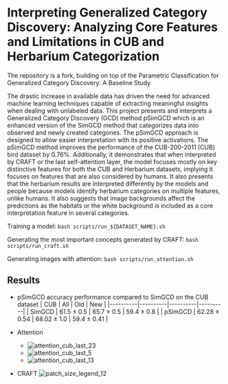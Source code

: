 # Interpreting Generalized Category Discovery: Analyzing Core Features and Limitations in CUB and Herbarium Categorization

The repository is a fork, building on top of the Parametric Classification for Generalized Category Discovery: A Baseline Study 

The drastic increase in available data has driven the need for advanced machine learning techniques capable of extracting meaningful insights when dealing with unlabeled data. This project presents and interprets a Generalized Category Discovery (GCD) method pSimGCD which is an enhanced version of the SimGCD method that categorizes data into observed and newly created categories. The pSimGCD approach is designed to allow easier interpretation with its positive activations. The pSimGCD method improves the performance of the CUB-200-2011 (CUB) bird dataset by 0.76\%. Additionally, it demonstrates that when interpreted by CRAFT or the last self-attention layer, the model focuses mostly on key distinctive features for both the CUB and Herbarium datasets, implying it focuses on features that are also considered by humans. It also presents that the herbarium results are interpreted differently by the models and people because models identify herbarium categories on multiple features, unlike humans. It also suggests that image backgrounds affect the predictions as the habitats or the white background is included as a core interpretation feature in several categories.

Training a model: `bash scripts/run_${DATASET_NAME}.sh`

Generating the most important concepts generated by CRAFT: `bash scripts/run_craft.sh`

Generating images with attention: `bash scripts/run_attention.sh`

## Results
- pSimGCD accuracy performance compared to SimGCD on the CUB dataset
  | CUB | All | Old | New |
  |----------|----------|----------|----------|
  | SimGCD   | 61.5 ± 0.5   | 65.7 ± 0.5   | 59.4 ± 0.8   |
  | pSimGCD   | 62.28 ± 0.54   | 68.02 ± 1.0   | 59.4 ± 0.41   |

- Attention
  - ![attention_cub_last_23](https://github.com/user-attachments/assets/3b423772-a3b8-467f-a5ed-93b3984dc5d0)
  - ![attention_cub_last_5](https://github.com/user-attachments/assets/c3dc4a8e-41dc-41b5-86bc-52ad46893cb8)
  - ![attention_cub_last_13](https://github.com/user-attachments/assets/c7b17c7b-75c4-4eb5-bc4f-220546286959)
- CRAFT
  ![patch_size_legend_12](https://github.com/user-attachments/assets/4df23ca3-ac68-4e41-a281-376e2eab5bba)
